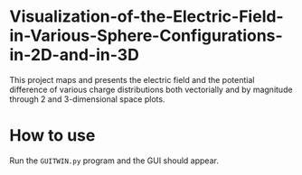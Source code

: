 # Visualization-of-the-Electric-Field-in-Various-Sphere-Configurations-in-2D-and-in-3D
This project maps and presents the electric field and the potential difference of various charge distributions both vectorially and by magnitude through 2 and 3-dimensional space plots.

# How to use
Run the `GUITWIN.py` program and the GUI should appear.
